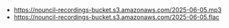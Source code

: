- https://nouncil-recordings-bucket.s3.amazonaws.com/2025-06-05.mp3
- https://nouncil-recordings-bucket.s3.amazonaws.com/2025-06-05.flac
